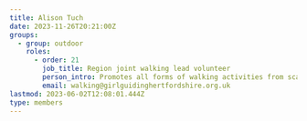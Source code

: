 ```yaml
---
title: Alison Tuch
date: 2023-11-26T20:21:00Z
groups:
  - group: outdoor
    roles:         
      - order: 21
        job_title: Region joint walking lead volunteer
        person_intro: Promotes all forms of walking activities from scavenger hunts to mountaineering. Supports members undertaking Walking Scheme training and advises on walking events.
        email: walking@girlguidinghertfordshire.org.uk
lastmod: 2023-06-02T12:08:01.444Z
type: members
---
```

